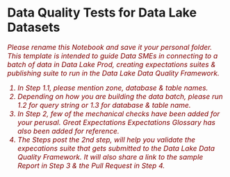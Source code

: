 # Data Quality Tests for Data Lake Datasets
<p><font color='maroon' size='3em'><em>
    Please rename this Notebook and save it your personal folder.<br/>
    This template is intended to guide Data SMEs in connecting to a batch of data in Data Lake Prod, creating expectations suites & publishing suite to run in the Data Lake Data Quality Framework. <br/><ol>
    <li>In Step 1.1, please mention zone, database & table names. </li>
    <li>Depending on how you are building the data batch, please run 1.2 for query string or 1.3 for database & table name.</li>
    <li>In Step 2, few of the mechanical checks have been added for your perusal. Great Expectations Expectations Glossary has also been added for reference.</li>
    <li>The Steps post the 2nd step, will help you validate the expecations suite that gets submitted to the Data Lake Data Quality Framework. It will also share a link to the sample Report in Step 3 & the Pull Request in Step 4.</li></ol></em></font></p>
